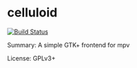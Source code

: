 #		celluloid

[![Build Status](https://travis-ci.org/UnitedRPMs/celluloid.svg?branch=master)](https://travis-ci.org/UnitedRPMs/celluloid)
 
Summary:	A simple GTK+ frontend for mpv

License:	GPLv3+
